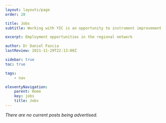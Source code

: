 ```yaml
---
layout: layouts/page
order: 20 

title: Jobs
subtitle: Working with YIC is an opportunity to instrument improvement on a large regional scale to help shape and design our regional radiology network of the future.

excerpt: Employment opportunities in the regional network

author: Dr Daniel Fascia
lastReview: 2021-11-29T22:13:00Z

sidebar: true
toc: true

tags:
    - nav

eleventyNavigation:
    parent: Home
    key: jobs
    title: Jobs
---
```


_There are no current posts being advertised._
